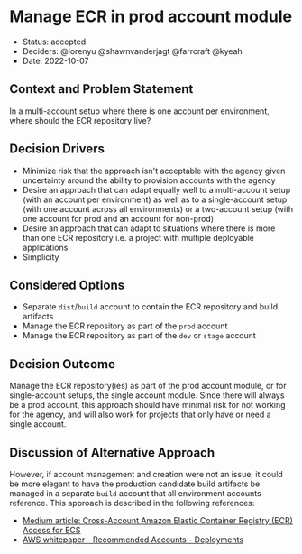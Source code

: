 # Manage ECR in prod account module

- Status: accepted
- Deciders: @lorenyu @shawnvanderjagt @farrcraft @kyeah
- Date: 2022-10-07

## Context and Problem Statement

In a multi-account setup where there is one account per environment, where should the ECR repository live?

## Decision Drivers

- Minimize risk that the approach isn't acceptable with the agency given uncertainty around the ability to provision accounts with the agency
- Desire an approach that can adapt equally well to a multi-account setup (with an account per environment) as well as to a single-account setup (with one account across all environments) or a two-account setup (with one account for prod and an account for non-prod)
- Desire an approach that can adapt to situations where there is more than one ECR repository i.e. a project with multiple deployable applications
- Simplicity

## Considered Options

- Separate `dist`/`build` account to contain the ECR repository and build artifacts
- Manage the ECR repository as part of the `prod` account
- Manage the ECR repository as part of the `dev` or `stage` account

## Decision Outcome

Manage the ECR repository(ies) as part of the prod account module, or for single-account setups, the single account module. Since there will always be a prod account, this approach should have minimal risk for not working for the agency, and will also work for projects that only have or need a single account.

## Discussion of Alternative Approach

However, if account management and creation were not an issue, it could be more elegant to have the production candidate build artifacts be managed in a separate `build` account that all environment accounts reference. This approach is described in the following references:

- [Medium article: Cross-Account Amazon Elastic Container Registry (ECR) Access for ECS](https://garystafford.medium.com/amazon-elastic-container-registry-ecr-cross-account-access-for-ecs-2f90fcb02c80)
- [AWS whitepaper - Recommended Accounts - Deployments](https://docs.aws.amazon.com/whitepapers/latest/organizing-your-aws-environment/deployments-ou.html)
